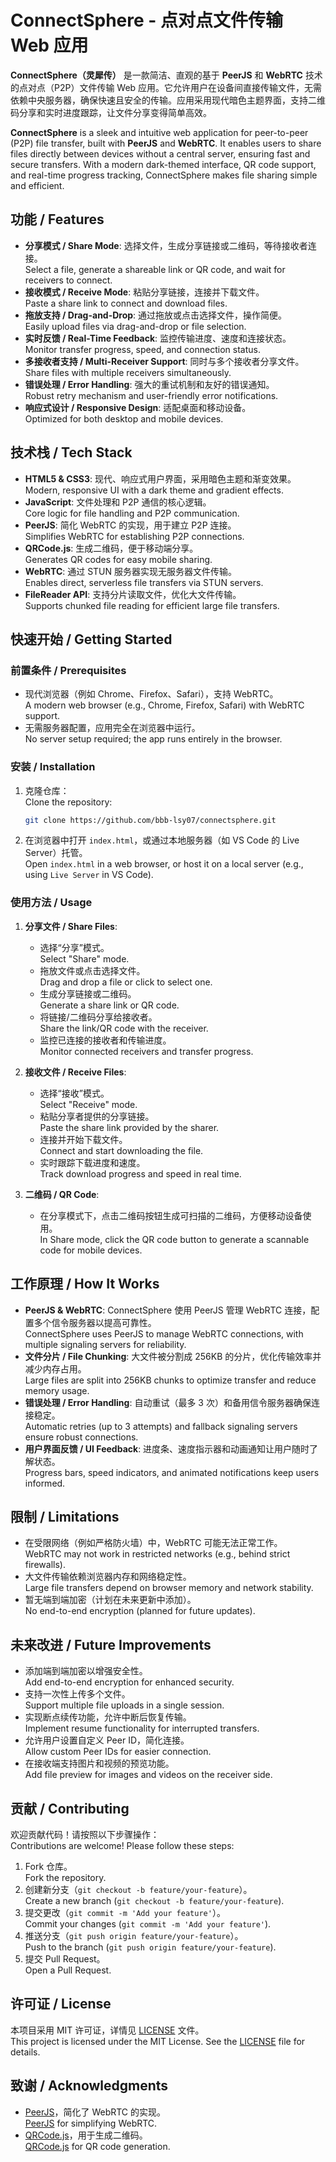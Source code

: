 # ConnectSphere - 点对点文件传输 Web 应用 
**ConnectSphere（灵犀传）** 是一款简洁、直观的基于 **PeerJS** 和 **WebRTC** 技术的点对点（P2P）文件传输 Web 应用。它允许用户在设备间直接传输文件，无需依赖中央服务器，确保快速且安全的传输。应用采用现代暗色主题界面，支持二维码分享和实时进度跟踪，让文件分享变得简单高效。

**ConnectSphere** is a sleek and intuitive web application for peer-to-peer (P2P) file transfer, built with **PeerJS** and **WebRTC**. It enables users to share files directly between devices without a central server, ensuring fast and secure transfers. With a modern dark-themed interface, QR code support, and real-time progress tracking, ConnectSphere makes file sharing simple and efficient.

## 功能 / Features
- **分享模式 / Share Mode**: 选择文件，生成分享链接或二维码，等待接收者连接。  
  Select a file, generate a shareable link or QR code, and wait for receivers to connect.
- **接收模式 / Receive Mode**: 粘贴分享链接，连接并下载文件。  
  Paste a share link to connect and download files.
- **拖放支持 / Drag-and-Drop**: 通过拖放或点击选择文件，操作简便。  
  Easily upload files via drag-and-drop or file selection.
- **实时反馈 / Real-Time Feedback**: 监控传输进度、速度和连接状态。  
  Monitor transfer progress, speed, and connection status.
- **多接收者支持 / Multi-Receiver Support**: 同时与多个接收者分享文件。  
  Share files with multiple receivers simultaneously.
- **错误处理 / Error Handling**: 强大的重试机制和友好的错误通知。  
  Robust retry mechanism and user-friendly error notifications.
- **响应式设计 / Responsive Design**: 适配桌面和移动设备。  
  Optimized for both desktop and mobile devices.

## 技术栈 / Tech Stack
- **HTML5 & CSS3**: 现代、响应式用户界面，采用暗色主题和渐变效果。  
  Modern, responsive UI with a dark theme and gradient effects.
- **JavaScript**: 文件处理和 P2P 通信的核心逻辑。  
  Core logic for file handling and P2P communication.
- **PeerJS**: 简化 WebRTC 的实现，用于建立 P2P 连接。  
  Simplifies WebRTC for establishing P2P connections.
- **QRCode.js**: 生成二维码，便于移动端分享。  
  Generates QR codes for easy mobile sharing.
- **WebRTC**: 通过 STUN 服务器实现无服务器文件传输。  
  Enables direct, serverless file transfers via STUN servers.
- **FileReader API**: 支持分片读取文件，优化大文件传输。  
  Supports chunked file reading for efficient large file transfers.

## 快速开始 / Getting Started

### 前置条件 / Prerequisites
- 现代浏览器（例如 Chrome、Firefox、Safari），支持 WebRTC。  
  A modern web browser (e.g., Chrome, Firefox, Safari) with WebRTC support.
- 无需服务器配置，应用完全在浏览器中运行。  
  No server setup required; the app runs entirely in the browser.

### 安装 / Installation
1. 克隆仓库：  
   Clone the repository:
   ```bash
   git clone https://github.com/bbb-lsy07/connectsphere.git
   ```
2. 在浏览器中打开 `index.html`，或通过本地服务器（如 VS Code 的 Live Server）托管。  
   Open `index.html` in a web browser, or host it on a local server (e.g., using `Live Server` in VS Code).

### 使用方法 / Usage
1. **分享文件 / Share Files**:
   - 选择“分享”模式。  
     Select "Share" mode.
   - 拖放文件或点击选择文件。  
     Drag and drop a file or click to select one.
   - 生成分享链接或二维码。  
     Generate a share link or QR code.
   - 将链接/二维码分享给接收者。  
     Share the link/QR code with the receiver.
   - 监控已连接的接收者和传输进度。  
     Monitor connected receivers and transfer progress.

2. **接收文件 / Receive Files**:
   - 选择“接收”模式。  
     Select "Receive" mode.
   - 粘贴分享者提供的分享链接。  
     Paste the share link provided by the sharer.
   - 连接并开始下载文件。  
     Connect and start downloading the file.
   - 实时跟踪下载进度和速度。  
     Track download progress and speed in real time.

3. **二维码 / QR Code**:
   - 在分享模式下，点击二维码按钮生成可扫描的二维码，方便移动设备使用。  
     In Share mode, click the QR code button to generate a scannable code for mobile devices.

## 工作原理 / How It Works
- **PeerJS & WebRTC**: ConnectSphere 使用 PeerJS 管理 WebRTC 连接，配置多个信令服务器以提高可靠性。  
  ConnectSphere uses PeerJS to manage WebRTC connections, with multiple signaling servers for reliability.
- **文件分片 / File Chunking**: 大文件被分割成 256KB 的分片，优化传输效率并减少内存占用。  
  Large files are split into 256KB chunks to optimize transfer and reduce memory usage.
- **错误处理 / Error Handling**: 自动重试（最多 3 次）和备用信令服务器确保连接稳定。  
  Automatic retries (up to 3 attempts) and fallback signaling servers ensure robust connections.
- **用户界面反馈 / UI Feedback**: 进度条、速度指示器和动画通知让用户随时了解状态。  
  Progress bars, speed indicators, and animated notifications keep users informed.

## 限制 / Limitations
- 在受限网络（例如严格防火墙）中，WebRTC 可能无法正常工作。  
  WebRTC may not work in restricted networks (e.g., behind strict firewalls).
- 大文件传输依赖浏览器内存和网络稳定性。  
  Large file transfers depend on browser memory and network stability.
- 暂无端到端加密（计划在未来更新中添加）。  
  No end-to-end encryption (planned for future updates).

## 未来改进 / Future Improvements
- 添加端到端加密以增强安全性。  
  Add end-to-end encryption for enhanced security.
- 支持一次性上传多个文件。  
  Support multiple file uploads in a single session.
- 实现断点续传功能，允许中断后恢复传输。  
  Implement resume functionality for interrupted transfers.
- 允许用户设置自定义 Peer ID，简化连接。  
  Allow custom Peer IDs for easier connection.
- 在接收端支持图片和视频的预览功能。  
  Add file preview for images and videos on the receiver side.

## 贡献 / Contributing
欢迎贡献代码！请按照以下步骤操作：  
Contributions are welcome! Please follow these steps:
1. Fork 仓库。  
   Fork the repository.
2. 创建新分支（`git checkout -b feature/your-feature`）。  
   Create a new branch (`git checkout -b feature/your-feature`).
3. 提交更改（`git commit -m 'Add your feature'`）。  
   Commit your changes (`git commit -m 'Add your feature'`).
4. 推送分支（`git push origin feature/your-feature`）。  
   Push to the branch (`git push origin feature/your-feature`).
5. 提交 Pull Request。  
   Open a Pull Request.

## 许可证 / License
本项目采用 MIT 许可证，详情见 [LICENSE](LICENSE) 文件。  
This project is licensed under the MIT License. See the [LICENSE](LICENSE) file for details.

## 致谢 / Acknowledgments
- [PeerJS](https://peerjs.com/)，简化了 WebRTC 的实现。  
  [PeerJS](https://peerjs.com/) for simplifying WebRTC.
- [QRCode.js](https://davidshimjs.github.io/qrcodejs/)，用于生成二维码。  
  [QRCode.js](https://davidshimjs.github.io/qrcodejs/) for QR code generation.

